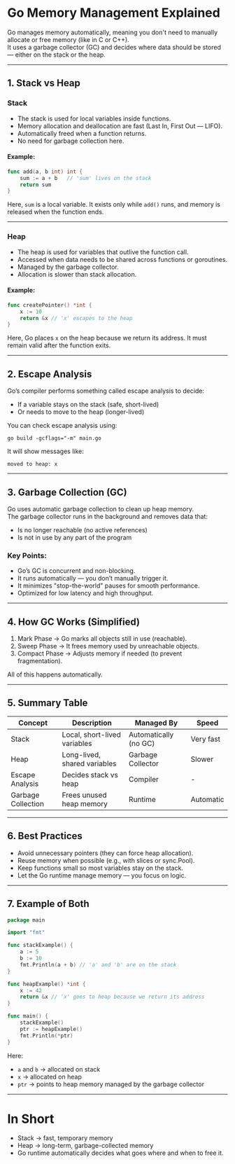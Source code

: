 # Go Memory Management Explained

Go manages memory automatically, meaning you don't need to manually allocate or free memory (like in C or C++).  
It uses a garbage collector (GC) and decides where data should be stored — either on the stack or the heap.

---

## 1. Stack vs Heap

### Stack
- The stack is used for local variables inside functions.
- Memory allocation and deallocation are fast (Last In, First Out — LIFO).
- Automatically freed when a function returns.
- No need for garbage collection here.

#### Example:
```go
func add(a, b int) int {
    sum := a + b   // 'sum' lives on the stack
    return sum
}
```
Here, `sum` is a local variable. It exists only while `add()` runs, and memory is released when the function ends.

---

### Heap
- The heap is used for variables that outlive the function call.
- Accessed when data needs to be shared across functions or goroutines.
- Managed by the garbage collector.
- Allocation is slower than stack allocation.

#### Example:
```go
func createPointer() *int {
    x := 10
    return &x // 'x' escapes to the heap
}
```
Here, Go places `x` on the heap because we return its address. It must remain valid after the function exits.

---

## 2. Escape Analysis

Go’s compiler performs something called escape analysis to decide:
- If a variable stays on the stack (safe, short-lived)
- Or needs to move to the heap (longer-lived)

You can check escape analysis using:
```
go build -gcflags="-m" main.go
```
It will show messages like:
```
moved to heap: x
```

---

## 3. Garbage Collection (GC)

Go uses automatic garbage collection to clean up heap memory.  
The garbage collector runs in the background and removes data that:
- Is no longer reachable (no active references)
- Is not in use by any part of the program

### Key Points:
- Go’s GC is concurrent and non-blocking.
- It runs automatically — you don’t manually trigger it.
- It minimizes "stop-the-world" pauses for smooth performance.
- Optimized for low latency and high throughput.

---

## 4. How GC Works (Simplified)

1. Mark Phase → Go marks all objects still in use (reachable).  
2. Sweep Phase → It frees memory used by unreachable objects.  
3. Compact Phase → Adjusts memory if needed (to prevent fragmentation).

All of this happens automatically.

---

## 5. Summary Table

| Concept | Description | Managed By | Speed |
|----------|--------------|-------------|--------|
| Stack | Local, short-lived variables | Automatically (no GC) | Very fast |
| Heap | Long-lived, shared variables | Garbage Collector | Slower |
| Escape Analysis | Decides stack vs heap | Compiler | - |
| Garbage Collection | Frees unused heap memory | Runtime | Automatic |

---

## 6. Best Practices
- Avoid unnecessary pointers (they can force heap allocation).
- Reuse memory when possible (e.g., with slices or sync.Pool).
- Keep functions small so most variables stay on the stack.
- Let the Go runtime manage memory — you focus on logic.

---

## 7. Example of Both
```go
package main

import "fmt"

func stackExample() {
    a := 5
    b := 10
    fmt.Println(a + b) // 'a' and 'b' are on the stack
}

func heapExample() *int {
    x := 42
    return &x // 'x' goes to heap because we return its address
}

func main() {
    stackExample()
    ptr := heapExample()
    fmt.Println(*ptr)
}
```
Here:
- `a` and `b` → allocated on stack  
- `x` → allocated on heap  
- `ptr` → points to heap memory managed by the garbage collector

---

# In Short
- Stack → fast, temporary memory  
- Heap → long-term, garbage-collected memory  
- Go runtime automatically decides what goes where and when to free it.
